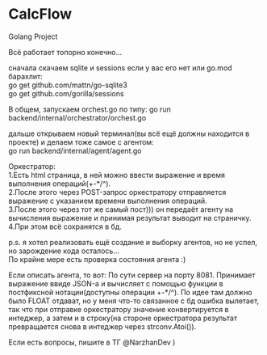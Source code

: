 # CalcFlow
Golang Project

Всё работает топорно конечно...

cначала скачаем sqlite и sessions если у вас его нет или go.mod барахлит:  
go get github.com/mattn/go-sqlite3  
go get github.com/gorilla/sessions

В общем, запускаем orchest.go по типу: 
go run backend/internal/orchestrator/orchest.go

дальше открываем новый терминал(вы всё ещё должны находится в проекте) и делаем тоже самое с агентом:  
go run backend/internal/agent/agent.go

Оркестратор:   
1.Есть html cтраница, в ней можно ввести выражение и время выполнения операций(+-*/^).   
2.После этого через POST-запрос оркестратору отправляется выражение с указанием времени выполнения операций.    
3.После этого через тот же самый пост))) он передаёт агенту на вычисления выражение и принимая результат выводит на страничку.   
4.При этом всё сохранятся в бд.   

p.s. я хотел реализовать ещё создание и выборку агентов, но не успел, но зарождение кода осталось...   
По крайне мере есть проверка состояния агента :)

Если описать агента, то вот:
По сути сервер на порту 8081. Принимает выражение ввиде JSON-а и вычисляет с помощью функции
в постфиксной нотации(доступны операции +-*/^). По идее там должно было FLOAT отдават, но у
меня что-то связанное с бд ошибка вылетает, так что при отправке оркестратору значение конвертируется
в интеджер, а затем и в строку(на стороне оркестратора результат превращается снова в интеджер через strconv.Atoi()).


Если есть вопросы, пишите в ТГ @NarzhanDev )
